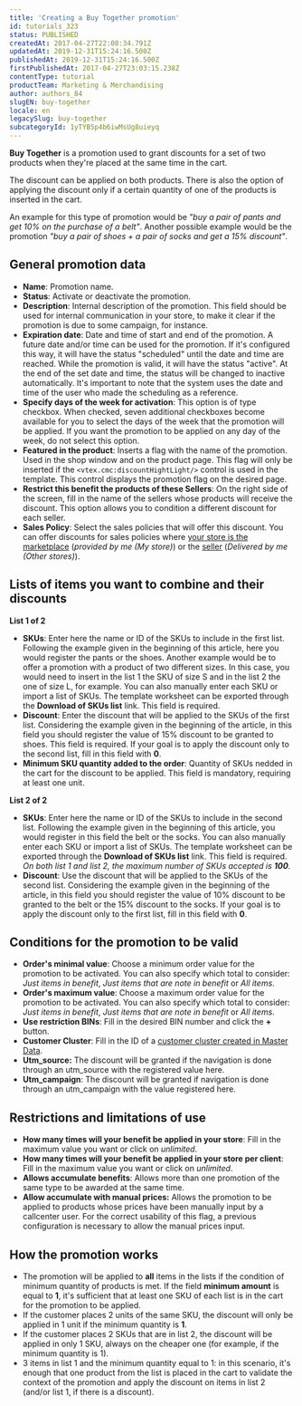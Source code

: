 ```yaml
---
title: 'Creating a Buy Together promotion'
id: tutorials_323
status: PUBLISHED
createdAt: 2017-04-27T22:08:34.791Z
updatedAt: 2019-12-31T15:24:16.500Z
publishedAt: 2019-12-31T15:24:16.500Z
firstPublishedAt: 2017-04-27T23:03:15.238Z
contentType: tutorial
productTeam: Marketing & Merchandising
author: authors_84
slugEN: buy-together
locale: en
legacySlug: buy-together
subcategoryId: 1yTYB5p4b6iwMsUg8uieyq
---
```


__Buy Together__ is a promotion used to grant discounts for a set of two products when they're placed at the same time in the cart.

The discount can be applied on both products. There is also the option of applying the discount only if a certain quantity of one of the products is inserted in the cart.

An example for this type of promotion would be *"buy a pair of pants and get 10% on the purchase of a belt"*. Another possible example would be the promotion *"buy a pair of shoes + a pair of socks and get a 15% discount"*.

## General promotion data

- __Name__: Promotion name.
- __Status__: Activate or deactivate the promotion.
- __Description__: Internal description of the promotion. This field should be used for internal communication in your store, to make it clear if the promotion is due to some campaign, for instance.
- __Expiration date__: Date and time of start and end of the promotion. A future date and/or time can be used for the promotion. If it's configured this way, it will have the status "scheduled" until the date and time are reached. While the promotion is valid, it will have the status "active". At the end of the set date and time, the status will be changed to inactive automatically. It's important to note that the system uses the date and time of the user who made the scheduling as a reference.
- __Specify days of the week for activation__: This option is of type checkbox. When checked, seven additional checkboxes become available for you to select the days of the week that the promotion will be applied. If you want the promotion to be applied on any day of the week, do not select this option.
- __Featured in the product__: Inserts a flag with the name of the promotion. Used in the shop window and on the product page. This flag will only be inserted if the `<vtex.cmc:discountHightLight/>` control is used in the template. This control displays the promotion flag on the desired page.
- __Restrict this benefit the products of these Sellers__: On the right side of the screen, fill in the name of the sellers whose products will receive the discount. This option allows you to condition a different discount for each seller.
- __Sales Policy__: Select the sales policies that will offer this discount. You can offer discounts for sales policies where [your store is the marketplace](/en/faq/what-is-a-marketplace) (*provided by me (My store)*) or the [seller](/en/faq/what-is-a-seller) (*Delivered by me (Other stores)*).

## Lists of items you want to combine and their discounts

**List 1 of 2**

- __SKUs__: Enter here the name or ID of the SKUs to include in the first list. Following the example given in the beginning of this article, here you would register the pants or the shoes. Another example would be to offer a promotion with a product of two different sizes. In this case, you would need to insert in the list 1 the SKU of size S and in the list 2 the one of size L, for example. You can also manually enter each SKU or import a list of SKUs. The template worksheet can be exported through the __Download of SKUs list__ link. This field is required.
- __Discount__: Enter the discount that will be applied to the SKUs of the first list. Considering the example given in the beginning of the article, in this field you should register the value of 15% discount to be granted to shoes. This field is required. If your goal is to apply the discount only to the second list, fill in this field with __0__.
- __Minimum SKU quantity added to the order__: Quantity of SKUs nedded in the cart for the discount to be applied. This field is mandatory, requiring at least one unit.

**List 2 of 2**

- __SKUs__: Enter here the name or ID of the SKUs to include in the second list. Following the example given in the beginning of this article, you would register in this field the belt or the socks. You can also manually enter each SKU or import a list of SKUs. The template worksheet can be exported through the __Download of SKUs list__ link. This field is required. _On both list 1 and list 2, the maximum number of SKUs accepted is **100**._
- __Discount__: Use the discount that will be applied to the SKUs of the second list. Considering the example given in the beginning of the article, in this field you should register the value of 10% discount to be granted to the belt or the 15% discount to the socks. If your goal is to apply the discount only to the first list, fill in this field with __0__.

## Conditions for the promotion to be valid

- __Order's minimal value__: Choose a minimum order value for the promotion to be activated. You can also specify which total to consider: *Just items in benefit*, *Just items that are note in benefit* or *All items*.
- __Order's maximum value__: Choose a maximum order value for the promotion to be activated. You can also specify which total to consider: *Just items in benefit*, *Just items that are note in benefit* or *All items*.
- __Use restriction BINs__: Fill in the desired BIN number and click the __+__ button.
- __Customer Cluster__: Fill in the ID of a [customer cluster created in Master Data](/en/faq/how-can-i-create-cluster-of-customers).
- __Utm\_source:__ The discount will be granted if the navigation is done through an utm\_source with the registered value here.
- __Utm\_campaign__: The discount will be granted if navigation is done through an utm\_campaign with the value registered here.

## Restrictions and limitations of use

- __How many times will your benefit be applied in your store__: Fill in the maximum value you want or click on *unlimited*.
- __How many times will your benefit be applied in your store per client__: Fill in the maximum value you want or click on *unlimited*.
- __Allows accumulate benefits__: Allows more than one promotion of the same type to be awarded at the same time.
- **Allow accumulate with manual prices:** Allows the promotion to be applied to products whose prices have been manually input by a callcenter user. For the correct usability of this flag, a previous configuration is necessary to allow the manual prices input.

## How the promotion works

- The promotion will be applied to __all__ items in the lists if the condition of minimum quantity of products is met. If the field __minimum amount__ is equal to __1__, it's sufficient that at least one SKU of each list is in the cart for the promotion to be applied.
- If the customer places 2 units of the same SKU, the discount will only be applied in 1 unit if the minimum quantity is __1__.
- If the customer places 2 SKUs that are in list 2, the discount will be applied in only 1 SKU, always on the cheaper one (for example, if the minimum quantity is 1).
- 3 items in list 1 and the minimum quantity equal to 1: in this scenario, it's enough that one product from the list is placed in the cart to validate the context of the promotion and apply the discount on items in list 2 (and/or list 1, if there is a discount).
